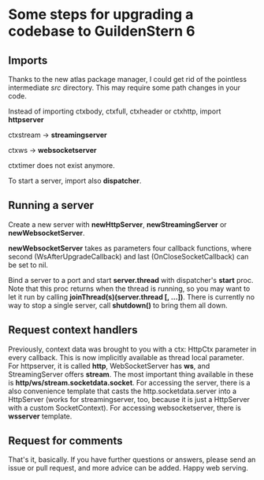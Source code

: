 Some steps for upgrading a codebase to GuildenStern 6
====================================================

## Imports

Thanks to the new atlas package manager, I could get rid of the pointless intermediate *src* directory. This may require some path changes in your code.

Instead of importing ctxbody, ctxfull, ctxheader or ctxhttp, import **httpserver**

ctxstream -> **streamingserver**

ctxws -> **websocketserver**

ctxtimer does not exist anymore.

To start a server, import also **dispatcher**.

## Running a server

Create a new server with **newHttpServer**, **newStreamingServer** or **newWebsocketServer**.

**newWebsocketServer** takes as parameters four callback functions, where second (WsAfterUpgradeCallback) and last (OnCloseSocketCallback) can be set to nil.

Bind a server to a port and start **server.thread** with dispatcher's **start** proc. Note that this proc returns when
the thread is running, so you may want to let it run by calling **joinThread(s)(server.thread [, ...])**. There is currently no way to stop a single server, call **shutdown()** to bring them all down.

## Request context handlers

Previously, context data was brought to you with a ctx: HttpCtx parameter in every callback. This is now implicitly available as thread local parameter. For httpserver, it is called **http**, WebSocketServer has **ws**, and StreamingServer offers **stream**. The most important thing available in these is **http/ws/stream.socketdata.socket**. For accessing the server, there is a also convenience template that casts the http.socketdata.server into a HttpServer (works for streamingserver, too, because it is just a HttpServer with a custom SocketContext). For accessing websocketserver, there is **wsserver** template.

## Request for comments

That's it, basically. If you have further questions or answers, please send an issue or pull request, and more advice can be added. Happy web serving.








